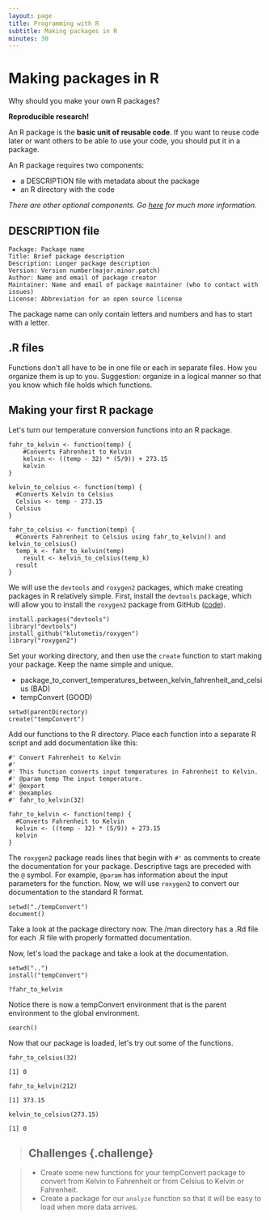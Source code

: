 ```yaml
---
layout: page
title: Programming with R
subtitle: Making packages in R
minutes: 30
---
```





Making packages in R
====================

Why should you make your own R packages?

**Reproducible research!**

An R package is the **basic unit of reusable code**.
If you want to reuse code later or want others to be able to use your code, you should put it in a package.

An R package requires two components:
  - a DESCRIPTION file with metadata about the package
  - an R directory with the code

  *There are other optional components. Go [here](http://adv-r.had.co.nz/Package-basics.html) for much more information.*

DESCRIPTION file
----------------

    Package: Package name
    Title: Brief package description
    Description: Longer package description
    Version: Version number(major.minor.patch)
    Author: Name and email of package creator
    Maintainer: Name and email of package maintainer (who to contact with issues)
    License: Abbreviation for an open source license
    
The package name can only contain letters and numbers and has to start with a letter.

.R files
--------
Functions don't all have to be in one file or each in separate files.
How you organize them is up to you.
Suggestion: organize in a logical manner so that you know which file holds which functions.

Making your first R package
---------------------------

Let's turn our temperature conversion functions into an R package.


~~~{.r}
fahr_to_kelvin <- function(temp) {
    #Converts Fahrenheit to Kelvin
    kelvin <- ((temp - 32) * (5/9)) + 273.15
    kelvin
}
~~~


~~~{.r}
kelvin_to_celsius <- function(temp) {
  #Converts Kelvin to Celsius
  Celsius <- temp - 273.15
  Celsius
}
~~~


~~~{.r}
fahr_to_celsius <- function(temp) {
  #Converts Fahrenheit to Celsius using fahr_to_kelvin() and kelvin_to_celsius()
  temp_k <- fahr_to_kelvin(temp)
	result <- kelvin_to_celsius(temp_k)
  result
}
~~~

We will use the `devtools` and `roxygen2` packages, which make creating packages in R relatively simple.
First, install the `devtools` package, which will allow you to install the `roxygen2` package from GitHub ([code][]).

[code]: https://github.com/klutometis/roxygen


~~~{.r}
install.packages("devtools")
library("devtools")
install_github("klutometis/roxygen")
library("roxygen2")
~~~

Set your working directory, and then use the `create` function to start making your package.
Keep the name simple and unique.
  - package_to_convert_temperatures_between_kelvin_fahrenheit_and_celsius (BAD)
  - tempConvert (GOOD)


~~~{.r}
setwd(parentDirectory)
create("tempConvert")
~~~

Add our functions to the R directory.
Place each function into a separate R script and add documentation like this:


~~~{.r}
#' Convert Fahrenheit to Kelvin
#'
#' This function converts input temperatures in Fahrenheit to Kelvin.
#' @param temp The input temperature.
#' @export
#' @examples
#' fahr_to_kelvin(32)

fahr_to_kelvin <- function(temp) {
  #Converts Fahrenheit to Kelvin
  kelvin <- ((temp - 32) * (5/9)) + 273.15
  kelvin
}
~~~

The `roxygen2` package reads lines that begin with `#'` as comments to create the documentation for your package.
Descriptive tags are preceded with the `@` symbol. For example, `@param` has information about the input parameters for the function.
Now, we will use `roxygen2` to convert our documentation to the standard R format.


~~~{.r}
setwd("./tempConvert")
document()
~~~

Take a look at the package directory now.
The /man directory has a .Rd file for each .R file with properly formatted documentation.

Now, let's load the package and take a look at the documentation.


~~~{.r}
setwd("..")
install("tempConvert")

?fahr_to_kelvin
~~~

Notice there is now a tempConvert environment that is the parent environment to the global environment.


~~~{.r}
search()
~~~

Now that our package is loaded, let's try out some of the functions.


~~~{.r}
fahr_to_celsius(32)
~~~



~~~{.output}
[1] 0

~~~



~~~{.r}
fahr_to_kelvin(212)
~~~



~~~{.output}
[1] 373.15

~~~



~~~{.r}
kelvin_to_celsius(273.15)
~~~



~~~{.output}
[1] 0

~~~

> ## Challenges {.challenge}

> - Create some new functions for your tempConvert package to convert from Kelvin to Fahrenheit or from Celsius to Kelvin or Fahrenheit.
> - Create a package for our `analyze` function so that it will be easy to load when more data arrives.
